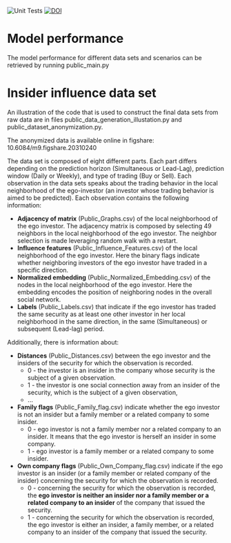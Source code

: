 ![Unit Tests](https://github.com/iliiliiliili/insider-influence/actions/workflows/unittest.yml/badge.svg)
[![DOI](https://zenodo.org/badge/513898679.svg)](https://zenodo.org/badge/latestdoi/513898679)

# Model performance

The model performance for different data sets and scenarios can be retrieved by running public_main.py

# Insider influence data set

An illustration of the code that is used to construct the final data sets from raw data are in files public_data_generation_illustation.py and public_dataset_anonymization.py.

The anonymized data is available online in figshare: 10.6084/m9.figshare.20310240

The data set is composed of eight different parts. Each part differs depending on the prediction horizon (Simultaneous or Lead-Lag), prediction window (Daily or Weekly), and type of trading (Buy or Sell). Each observation in the data sets speaks about the trading behavior in the local neighborhood of the ego-investor (an investor whose trading behavior is aimed to be predicted). Each observation contains the following information:

* **Adjacency of matrix** (Public_Graphs.csv) of the local neighborhood of the ego investor. The adjacency matrix is composed by selecting 49 neighbors in the local neighborhood of the ego investor. The neighbor selection is made leveraging random walk with a restart.
* **Influence features** (Public_Influence_Features.csv) of the local neighborhood of the ego investor. Here the binary flags indicate whether neighboring investors of the ego investor have traded in a specific direction.
* **Normalized embedding** (Public_Normalized_Embedding.csv) of the nodes in the local neighborhood of the ego investor. Here the embedding encodes the position of neighboring nodes in the overall social network.
* **Labels** (Public_Labels.csv) that indicate if the ego investor has traded the same security as at least one other investor in her local neighborhood in the same direction, in the same (Simultaneous) or subsequent (Lead-lag) period.

Additionally, there is information about:
* **Distances** (Public_Distances.csv) between the ego investor and the insiders of the security for which the observation is recorded.
    * 0 - the investor is an insider in the company whose security is the subject of a given observation.
    * 1 - the investor is one social connection away from an insider of the security, which is the subject of a given observation,
    * ...
* **Family flags** (Public_Family_flag.csv) indicate whether the ego investor is not an insider but a family member or a related company to some insider.
    * 0 - ego investor is not a family member nor a related company to an insider. It means that the ego investor is herself an insider in some company.
    * 1 - ego investor is a family member or a related company to some insider.
* **Own company flags** (Public_Own_Company_flag.csv) indicate if the ego investor is an insider (or a family member or related company of the insider) concerning the security for which the observation is recorded.
    * 0 - concerning the security for which the observation is recorded, the **ego investor is neither an insider nor a family member or a related company to an insider** of the company that issued the security.
    * 1 - concerning the security for which the observation is recorded, the ego investor is either an insider, a family member, or a related company to an insider of the company that issued the security.
